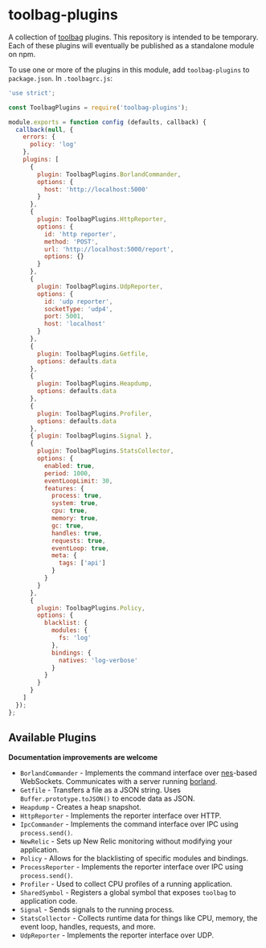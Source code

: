 # toolbag-plugins

A collection of [toolbag](https://github.com/continuationlabs/toolbag) plugins. This repository is intended to be temporary. Each of these plugins will eventually be published as a standalone module on npm.

To use one or more of the plugins in this module, add `toolbag-plugins` to `package.json`. In `.toolbagrc.js`:

```javascript
'use strict';

const ToolbagPlugins = require('toolbag-plugins');

module.exports = function config (defaults, callback) {
  callback(null, {
    errors: {
      policy: 'log'
    },
    plugins: [
      {
        plugin: ToolbagPlugins.BorlandCommander,
        options: {
          host: 'http://localhost:5000'
        }
      },
      {
        plugin: ToolbagPlugins.HttpReporter,
        options: {
          id: 'http reporter',
          method: 'POST',
          url: 'http://localhost:5000/report',
          options: {}
        }
      },
      {
        plugin: ToolbagPlugins.UdpReporter,
        options: {
          id: 'udp reporter',
          socketType: 'udp4',
          port: 5001,
          host: 'localhost'
        }
      },
      {
        plugin: ToolbagPlugins.Getfile,
        options: defaults.data
      },
      {
        plugin: ToolbagPlugins.Heapdump,
        options: defaults.data
      },
      {
        plugin: ToolbagPlugins.Profiler,
        options: defaults.data
      },
      { plugin: ToolbagPlugins.Signal },
      {
        plugin: ToolbagPlugins.StatsCollector,
        options: {
          enabled: true,
          period: 1000,
          eventLoopLimit: 30,
          features: {
            process: true,
            system: true,
            cpu: true,
            memory: true,
            gc: true,
            handles: true,
            requests: true,
            eventLoop: true,
            meta: {
              tags: ['api']
            }
          }
        }
      },
      {
        plugin: ToolbagPlugins.Policy,
        options: {
          blacklist: {
            modules: {
              fs: 'log'
            },
            bindings: {
              natives: 'log-verbose'
            }
          }
        }
      }
    ]
  });
};
```

## Available Plugins

**Documentation improvements are welcome**

* `BorlandCommander` - Implements the command interface over [nes](https://github.com/hapijs/nes)-based WebSockets. Communicates with a server running [borland](https://github.com/continuationlabs/borland).
* `Getfile` - Transfers a file as a JSON string. Uses `Buffer.prototype.toJSON()` to encode data as JSON.
* `Heapdump` - Creates a heap snapshot.
* `HttpReporter` - Implements the reporter interface over HTTP.
* `IpcCommander` - Implements the command interface over IPC using `process.send()`.
* `NewRelic` - Sets up New Relic monitoring without modifying your application.
* `Policy` - Allows for the blacklisting of specific modules and bindings.
* `ProcessReporter` - Implements the reporter interface over IPC using `process.send()`.
* `Profiler` - Used to collect CPU profiles of a running application.
* `SharedSymbol` - Registers a global symbol that exposes `toolbag` to application code.
* `Signal` - Sends signals to the running process.
* `StatsCollector` - Collects runtime data for things like CPU, memory, the event loop, handles, requests, and more.
* `UdpReporter` - Implements the reporter interface over UDP.
